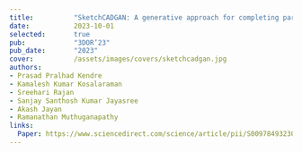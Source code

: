```yaml
---
title:          "SketchCADGAN: A generative approach for completing partially drawn query sketches of engineering shapes to enhance retrieval system performance"
date:           2023-10-01
selected:       true
pub:            "3DOR’23"
pub_date:       "2023"
cover:          /assets/images/covers/sketchcadgan.jpg
authors:
- Prasad Pralhad Kendre
- Kamalesh Kumar Kosalaraman
- Sreehari Rajan
- Sanjay Santhosh Kumar Jayasree
- Akash Jayan
- Ramanathan Muthuganapathy
links:
  Paper: https://www.sciencedirect.com/science/article/pii/S0097849323001243
---
```

